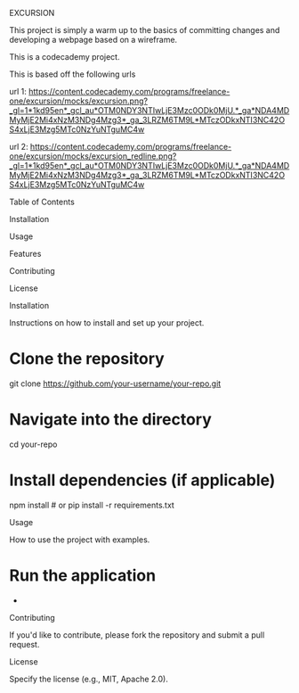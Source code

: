 EXCURSION

This project is simply a warm up to the basics of committing changes and developing a webpage based on a wireframe.

This is a codecademy project.

This is based off the following urls

url 1: https://content.codecademy.com/programs/freelance-one/excursion/mocks/excursion.png?_gl=1*1kd95en*_gcl_au*OTM0NDY3NTIwLjE3Mzc0ODk0MjU.*_ga*NDA4MDMyMjE2Mi4xNzM3NDg4Mzg3*_ga_3LRZM6TM9L*MTczODkxNTI3NC42OS4xLjE3Mzg5MTc0NzYuNTguMC4w

url 2: https://content.codecademy.com/programs/freelance-one/excursion/mocks/excursion_redline.png?_gl=1*1kd95en*_gcl_au*OTM0NDY3NTIwLjE3Mzc0ODk0MjU.*_ga*NDA4MDMyMjE2Mi4xNzM3NDg4Mzg3*_ga_3LRZM6TM9L*MTczODkxNTI3NC42OS4xLjE3Mzg5MTc0NzYuNTguMC4w


Table of Contents

Installation

Usage

Features

Contributing

License

Installation

Instructions on how to install and set up your project.

# Clone the repository
git clone https://github.com/your-username/your-repo.git

# Navigate into the directory
cd your-repo

# Install dependencies (if applicable)
npm install  # or pip install -r requirements.txt

Usage

How to use the project with examples.

# Run the application
-



Contributing

If you'd like to contribute, please fork the repository and submit a pull request.

License

Specify the license (e.g., MIT, Apache 2.0).
